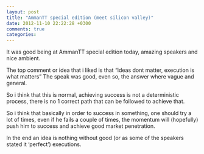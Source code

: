 ```yaml
---
layout: post
title: "AmmanTT special edition (meet silicon valley)"
date: 2012-11-10 22:22:28 +0300
comments: true
categories: 
---
```


It was good being at AmmanTT special edition today, amazing speakers and
nice ambient.

The top comment or idea that i liked is that “ideas dont matter,
execution is what matters” The speak was good, even so, the answer where
vague and general.

<!--more-->

So i think that this is normal, achieving success is not a deterministic
process, there is no 1 correct path that can be followed to achieve
that.

So i think that basically in order to success in something, one should
try a lot of times, even if he fails a couple of times, the momentum
will (hopefully) push him to success and achieve good market
penetration.

In the end an idea is nothing without good (or as some of the speakers
stated it ‘perfect’) executions.

